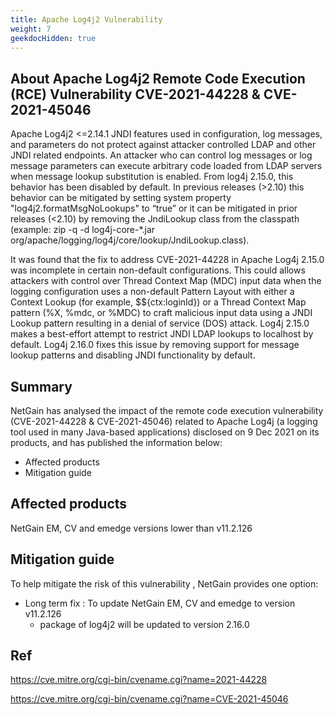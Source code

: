 ```yaml
---
title: Apache Log4j2 Vulnerability
weight: 7
geekdocHidden: true
---
```


## About Apache Log4j2 Remote Code Execution (RCE) Vulnerability CVE-2021-44228 & CVE-2021-45046
Apache Log4j2 <=2.14.1 JNDI features used in configuration, log messages, and parameters do not protect against attacker controlled LDAP and other JNDI related endpoints. An attacker who can control log messages or log message parameters can execute arbitrary code loaded from LDAP servers when message lookup substitution is enabled. From log4j 2.15.0, this behavior has been disabled by default. In previous releases (>2.10) this behavior can be mitigated by setting system property "log4j2.formatMsgNoLookups" to &#8220;true&#8221; or it can be mitigated in prior releases (<2.10) by removing the JndiLookup class from the classpath (example: zip -q -d log4j-core-*.jar org/apache/logging/log4j/core/lookup/JndiLookup.class).

It was found that the fix to address CVE-2021-44228 in Apache Log4j 2.15.0 was incomplete in certain non-default configurations. This could allows attackers with control over Thread Context Map (MDC) input data when the logging configuration uses a non-default Pattern Layout with either a Context Lookup (for example, $${ctx:loginId}) or a Thread Context Map pattern (%X, %mdc, or %MDC) to craft malicious input data using a JNDI Lookup pattern resulting in a denial of service (DOS) attack. Log4j 2.15.0 makes a best-effort attempt to restrict JNDI LDAP lookups to localhost by default. Log4j 2.16.0 fixes this issue by removing support for message lookup patterns and disabling JNDI functionality by default.

## Summary
NetGain has analysed the impact of the remote code execution vulnerability (CVE-2021-44228 & CVE-2021-45046) related to Apache Log4j (a logging tool used in many Java-based applications) disclosed on 9 Dec 2021 on its products, and has published the information below:  
  
- Affected products
- Mitigation guide

## Affected products

NetGain EM, CV and emedge versions lower than v11.2.126

## Mitigation guide
To help mitigate the risk of this vulnerability , NetGain provides one option:

- Long term fix :  To update NetGain EM, CV and emedge to version v11.2.126
  - package of log4j2 will be updated to version 2.16.0

## Ref
https://cve.mitre.org/cgi-bin/cvename.cgi?name=2021-44228

https://cve.mitre.org/cgi-bin/cvename.cgi?name=CVE-2021-45046


